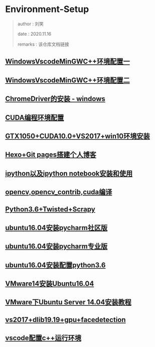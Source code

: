 # Environment-Setup
> author : 刘笑
>
> date : 2020.11.16
>
> remarks : 该仓库文档链接



## [WindowsVscodeMinGWC++环境配置一](https://github.com/lsmilesmile/Environment-Setup/blob/felix/1_0WindowsVscodeMinGWC%2B%2B%E7%8E%AF%E5%A2%83%E9%85%8D%E7%BD%AE%E4%B8%80.md)

## [WindowsVscodeMinGWC++环境配置二](https://github.com/lsmilesmile/Environment-Setup/blob/felix/1_1WindowsVscodeMinGWC%2B%2B%E7%8E%AF%E5%A2%83%E9%85%8D%E7%BD%AE%E4%BA%8C.md)

## [ChromeDriver的安装 - windows](https://github.com/lsmilesmile/Environment-Setup/blob/felix/2_chromedriver%E5%AE%89%E8%A3%85windows.md)

## [CUDA编程环境配置](https://github.com/lsmilesmile/Environment-Setup/blob/felix/3_CUDA%E7%BC%96%E7%A8%8B%E7%8E%AF%E5%A2%83%E9%85%8D%E7%BD%AE.md)

## [GTX1050+CUDA10.0+VS2017+win10环境安装](https://github.com/lsmilesmile/Environment-Setup/blob/felix/4_GTX1050CUDA10.0VS2017win10.md)

## [Hexo+Git pages搭建个人博客](https://github.com/lsmilesmile/Environment-Setup/blob/felix/5_Hexo%E5%92%8CGitpages%E6%90%AD%E5%BB%BA%E4%B8%AA%E4%BA%BA%E5%8D%9A%E5%AE%A2.md)

## [ipython以及ipython notebook安装和使用](https://github.com/lsmilesmile/Environment-Setup/blob/felix/6_ipython%E4%BB%A5%E5%8F%8Aipython%20notebook%E5%AE%89%E8%A3%85%E5%92%8C%E4%BD%BF%E7%94%A8.md)

## [opencv,opencv_contrib,cuda编译](https://github.com/lsmilesmile/Environment-Setup/blob/felix/7_opencv%E5%92%8Copencv_contrib%E5%92%8Ccuda%E7%BC%96%E8%AF%91.md)

## [Python3.6+Twisted+Scrapy](https://github.com/lsmilesmile/Environment-Setup/blob/felix/8_Python3.6%2BTwisted%2BScrapy.md)

## [ubuntu16.04安装pycharm社区版](https://github.com/lsmilesmile/Environment-Setup/blob/felix/9_ubuntu16.04%E5%AE%89%E8%A3%85pycharm%E7%A4%BE%E5%8C%BA%E7%89%88.md)

## [ubuntu16.04安装pycharm专业版](https://github.com/lsmilesmile/Environment-Setup/blob/felix/10_ubuntu16.04%E5%AE%89%E8%A3%85pycharm%E4%B8%93%E4%B8%9A%E7%89%88.md)

## [ubuntu16.04安装配置python3.6](https://github.com/lsmilesmile/Environment-Setup/blob/felix/11_ubuntu16.04%E5%AE%89%E8%A3%85%E9%85%8D%E7%BD%AEpython3.6.md)

## [VMware14安装Ubuntu16.04](https://github.com/lsmilesmile/Environment-Setup/blob/felix/12_VMware14%E5%AE%89%E8%A3%85Ubuntu16.04.md)

## [VMware下Ubuntu Server 14.04安装教程](https://github.com/lsmilesmile/Environment-Setup/blob/felix/13_VMware%E4%B8%8BUbuntu%20Server%2014.04%E5%AE%89%E8%A3%85%E6%95%99%E7%A8%8B.md)

## [vs2017+dlib19.19+gpu+facedetection](https://github.com/lsmilesmile/Environment-Setup/blob/felix/14_vs2017%2Bdlib19.19%2Bgpu%2Bfacedetect.md)

## [vscode配置c++运行环境](https://github.com/lsmilesmile/Environment-Setup/blob/felix/15_vscode%E9%85%8D%E7%BD%AEc%2B%2B%E7%8E%AF%E5%A2%83.md)



